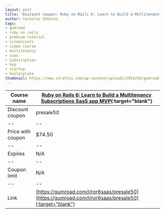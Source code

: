 ```yaml
---
layout: post
title: "Discount coupon: Ruby on Rails 6: Learn to Build a Multitenancy Subscriptions SaaS app MVP"
author: Yaroslav Shmarov
tags: 
- gumroad
- ruby on rails
- premium tutorial
- screencasts
- video course
- multitenancy
- saas
- subscription
- mvp
- startup
- boilerplate
thumbnail: https://www.strattic.com/wp-content/uploads/2019/05/gumroad.jpg
---
```


| Course name  | [Ruby on Rails 6: Learn to Build a Multitenancy Subscriptions SaaS app MVP](https://gumroad.com/l/ror6saas/presale50){:target="blank"}  |
|--|--|
| Discount coupon  | presale50  |
|--|--|
| Price with coupon  | $74.50  |
|--|--|
| Expires  |  N/A  |
|--|--|
| Coupon limit |  N/A  |
|--|--|
| Link  | [https://gumroad.com/l/ror6saas/presale50](https://gumroad.com/l/ror6saas/presale50){:target="blank"}  |

